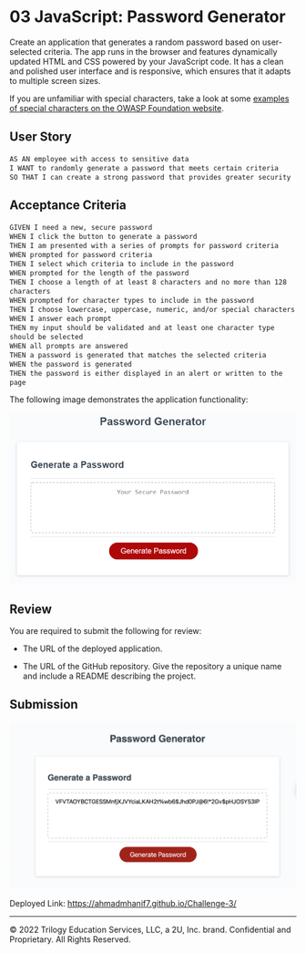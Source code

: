 # 03 JavaScript: Password Generator

Create an application that generates a random password based on user-selected criteria. The app runs in the browser and features dynamically updated HTML and CSS powered by your JavaScript code. It has a clean and polished user interface and is responsive, which ensures that it adapts to multiple screen sizes.

If you are unfamiliar with special characters, take a look at some [examples of special characters on the OWASP Foundation website](https://www.owasp.org/index.php/Password_special_characters).

## User Story

```
AS AN employee with access to sensitive data
I WANT to randomly generate a password that meets certain criteria
SO THAT I can create a strong password that provides greater security
```

## Acceptance Criteria

```
GIVEN I need a new, secure password
WHEN I click the button to generate a password
THEN I am presented with a series of prompts for password criteria
WHEN prompted for password criteria
THEN I select which criteria to include in the password
WHEN prompted for the length of the password
THEN I choose a length of at least 8 characters and no more than 128 characters
WHEN prompted for character types to include in the password
THEN I choose lowercase, uppercase, numeric, and/or special characters
WHEN I answer each prompt
THEN my input should be validated and at least one character type should be selected
WHEN all prompts are answered
THEN a password is generated that matches the selected criteria
WHEN the password is generated
THEN the password is either displayed in an alert or written to the page
```

The following image demonstrates the application functionality:

![An app window with the label Password Generator, an input field labeled Your Secure Password, and a Generate Password button.](./Assets/03-javascript-homework-demo.png)

## Review

You are required to submit the following for review:

* The URL of the deployed application.

* The URL of the GitHub repository. Give the repository a unique name and include a README describing the project.

## Submission

![screenshot](screenshot.png)

Deployed Link: https://ahmadmhanif7.github.io/Challenge-3/

- - -
© 2022 Trilogy Education Services, LLC, a 2U, Inc. brand. Confidential and Proprietary. All Rights Reserved.
